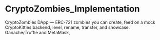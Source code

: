 # CryptoZombies_Implementation
CryptoZombies DApp — ERC-721 zombies you can create, feed on a mock CryptoKitties backend, level, rename, transfer, and showcase. Ganache/Truffle and MetaMask,
